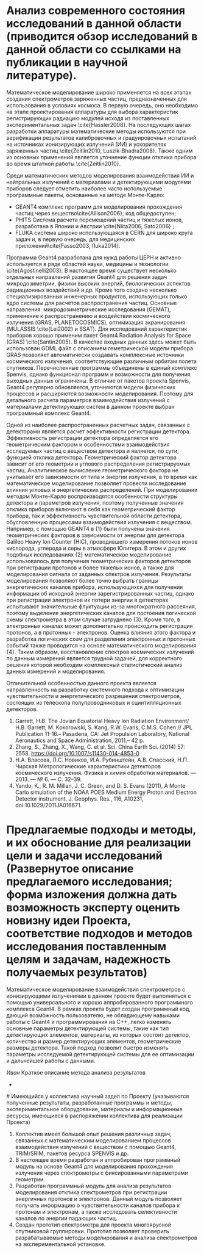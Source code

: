 # Анализ современного состояния исследований в данной области (приводится обзор исследований в данной области со ссылками на публикации в научной литературе).

Математическое моделирование широко применяется на всех этапах создания спектрометров заряженных частиц, предназначенных для использования в условиях космоса. В первую очередь, оно необходимо на этапе проектирования аппаратуры для выбора характеристик регистрирующих радиацию модулей исходя из поставленных экспериментальных задач \cite{Hassler2008}. На последующих шагах разработки аппаратуры математические методы используются при верификации результатов калибровочных и градуировочных испытаний на источниках ионизирующих излучений (ИИ) и ускорителях заряженных частиц \cite{Zeitlin2010, Luszik-Bhadra2008}. Также одним из основных применений является уточнение функции отклика прибора во время штатной работы \cite{Zeitlin2010}. 

Среди математических методов моделирования взаимодействия ИИ и нейтральных излучений с материалами и детектирующими модулями приборов следует отметить наиболее часто используемые программные пакеты, основанные на методе Монте-Карло:

- GEANT4 комплекс программ для моделирования прохождения частиц через вещество\cite{Allison2006}, код общедоступен;
- PHITS Система расчета перемещений частиц и тяжелых ионов, 
  разработана в Японии и Австрии \cite{Niita2006, Sato2006} ;
- FLUKA система широко использующаяся в CERN для широко круга задач и, в первую очередь, для медицинских приложений\cite{Fasso2003, fluka2014}.

Программа Geant4 разработана для нужд работы ЦЕРН и активно используется в ряде областей науки, медицины и технологии \cite{Agostinelli2003}. В настоящее время существует несколько отдельных направлений развития Geant4 для решения задач микродозиметрии, физики высоких энергий, биологических аспектов радиационных воздействий и др. Кроме того создано несколько специализированных инженерных продуктов, использующих только ядро системы для расчетов распространения частиц. Основные направления: микродозиметрические исследования (GEMAT), применение к распространению и воздействия космического излучения (GRAS, PLANETOCOSMICS), оптимизация экранирования (MULASSIS \cite{Lei2002} и SSAT). Для исследований характеристик приборов хорошо применим пакет Geant4 Radiation Analysis for Space (GRAS) \cite{Santin2005}. В качестве входных данных здесь может быть использован GDML файл с описанием геметрической модели прибора. GRAS позволяет автоматически создавать комплексные источники космического излучения, соответствующие различным орбитам полета спутников. Перечисленные программы объединены в единый комплекс Spenvis, однако функционал программ и возможности для получения выходных данных ограничены. В отличие от пакетов проекта Spenvis, Geant4 регулярно обновляется, уточняются модели физических процессов и расширяются возможности моделирования. Поэтому для детального расчета параметров взаимодействия излучений с материалами детектирующих систем в данном проекте выбран программный комплекс Geant4.

Одной из наиболее распространенных расчетных задач, связанных с детекторами является расчет эффективности регистрации детектора. Эффективность регистрации детектора определяется его геометрическим фактором и особенностями взаимодействия исследуемых частиц с веществом детектора и является, по сути, функцией отклика детектора. Геометрический фактор детектора зависит от его геометрии и углового распределения регистрируемых частиц. Аналитическое вычисление геометрического фактора не учитывает его зависимости от типа и энергии излучения, в то время как математическое моделирование позволяет провести исследование влияния угловых и энергетических распределений. 
При моделировании методом Монте-Карло воспроизводятся особенности структуры детектора и параметров излучения, поэтому полученные значения отклика приборов включают в себя как геометрический фактор прибора, так и эффективность чувствительной области детектора, обусловленную процессами взаимодействия излучения с веществом. Например, с помощью GEANT4 в {1} были получены значения геометрических факторов в зависимости от энергии для детектора Galileo Heavy Ion Counter (HIC), проводившего измерения потоков ионов кислорода, углерода и серы в атмосфере Юпитера. В этом и других подобных исследованиях {2} математическое моделирование использовалось для получения геометрических факторов детекторов при регистрации протонов и более тяжелых ионов, а также для моделирования сигнала от заданных спектров излучения. 
Результаты моделирования позволяют более точно выбрать границы энергетических каналов прибора, использующихся для получения информации об исходной энергии зарегистрированных частиц, однако при регистрации электронов их потери энергии в детекторах испытывают значительные флуктуации из-за многократного рассеяния, поэтому выделение энергетических каналов для постоения логической схемы спектрометра в этом случае затруднено {3}. Кроме того, в электронных каналах может дополнительно происходить регистрация протонов, а в протонных - электронов. Оценка влияния этого фактора и разработка логических схем для разделения электронных и протонных событий также проводится на основе математического моделирования {4}. Таким образом, восстановление спектров космических излучений по данным измерений является трудной задачей, для корректного решения которой необходим комплексный статистический анализ данных измерений и моделирования.

Отличительной особенностью данного проекта является направленность на разработку системного подхода к оптимизации чувствительности и энергетического разрешения спектрометров, состоящих из телескопа полупроводниковых и сцинтилляционных детекторов.


1. Garrett, H.B. The Jovian Equatorial Heavy Ion Radiation Environment/ H.B. Garrett, M. Kokorowski, S. Kang, R.W. Evans, C.M.S. Cohen // JPL Publication 11-16.– Pasadena, CA: Jet Propulsion Laboratory, National Aeronautics and Space Administration, 2011.– 42 p.
2. Zhang, S., Zhang, X., Wang, C. et al. Sci. China Earth Sci. (2014) 57: 2558. https://doi.org/10.1007/s11430-014-4853-0
3. Н.А. Власова, Л.С. Новиков, И.А. Рубинштейн, А.В. Спасский, Н.П. Чирская Метрологические характеристики детекторов космического излучения. Физика и химия обработки материалов. — 2013. — № 6. — С. 32–39.
4. Yando, K., R. M. Millan, J. C. Green, and D. S. Evans (2011), A Monte Carlo simulation of the NOAA POES Medium Energy Proton and Electron Detector instrument, J. Geophys. Res., 116, A10231, doi:10.1029/2011JA016671.

# Предлагаемые подходы и методы, и их обоснование для реализации цели и задачи исследований (Развернутое описание предлагаемого исследования; форма изложения должна дать возможность эксперту оценить новизну идеи Проекта, соответствие подходов и методов исследования поставленным целям и задачам, надежность получаемых результатов)

Математическое моделирование взаимодействия спектрометров с ионизирующими излучениями в данном проекте будет выполняться с помощью универсального и хорошо аппробированного программного комплекса Geant4. В рамках проекта будет создан программный код, дающий возможность пользователю, не обладающему навыками работы с Geant4 и программирования на C++, легко изменять основные параметры детектирующей системы, такие как тип детектирующих элементов, материалы, из которых состоит детектор, количество и размер детектирующих элементов, геометрические размеры детектора. Такой подход позволит быстро изменять параметры исследуемой детектирующей системы для ее оптимизации и дальнейшей работы с данными.





*Иван* Краткое описание метода анализа результатов


-

# Имеющийся у коллектива научный задел по Проекту (указываются полученные результаты, разработанные программы и методы, экспериментальное оборудование, материалы и информационные ресурсы, имеющиеся в распоряжении коллектива для реализации Проекта)
  
  1. Коллектив имеет большой опыт решения различных задач, связанных с математическим моделированием процессов взаимодействия излучений с веществом с помощью Geant4, TRIM/SRIM, пакетов ресурса SPENVIS и др.
  2. В настоящее время разработан и аппробирован программный модуль на основе Geant4 для моделирования прохождения излучения через спектрометры с фиксированными параметрами геометрии.
  3. Разработан программный модуль для анализа результатов моделирования отклика спектрометров при регистрации энергичных протонов и электронов. Данный модуль позволяет получать информацию о чувствительности каналов прибора к протонам и электронам, а также исследовать селективности каналов по энергии падающих частиц. 
  4. Создан прототип спектрометра для проекта многоярусной спутниковой группировки. Прототип позволяет проверить разрабатываемые методы моделирования и анализа спектрометров на экспериментальной установке.

 
